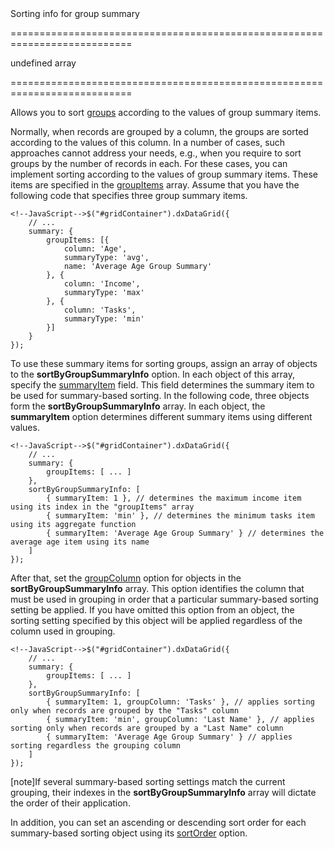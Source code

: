 <!--**
/*-------------------------------------------
    Auto-generated file. Do not modify.
-------------------------------------------

**-->
<!--d-->Sorting info for group summary<!--/d-->
===========================================================================
<!--default-->undefined<!--/default-->
<!--type-->array<!--/type-->
===========================================================================

<!--shortDescription-->
Allows you to sort [groups](/Documentation/Guide/UI_Widgets/Data_Grid/Grouping/) according to the values of group summary items.
<!--/shortDescription-->

<!--fullDescription-->
Normally, when records are grouped by a column, the groups are sorted according to the values of this column. In a number of cases, such approaches cannot address your needs, e.g., when you require to sort groups by the number of records in each. For these cases, you can implement sorting according to the values of group summary items. These items are specified in the [groupItems](/Documentation/ApiReference/UI_Widgets/dxDataGrid/Configuration/summary/groupItems/) array. Assume that you have the following code that specifies three group summary items.

	<!--JavaScript-->$("#gridContainer").dxDataGrid({
		// ...
		summary: {
			groupItems: [{
				column: 'Age',
				summaryType: 'avg',
				name: 'Average Age Group Summary'
			}, {
				column: 'Income',
				summaryType: 'max'
			}, {
				column: 'Tasks',
				summaryType: 'min'
			}]
		}
	});

To use these summary items for sorting groups, assign an array of objects to the **sortByGroupSummaryInfo** option. In each object of this array, specify the [summaryItem](/Documentation/ApiReference/UI_Widgets/dxDataGrid/Configuration/sortByGroupSummaryInfo/#summaryItem) field. This field determines the summary item to be used for summary-based sorting. In the following code, three objects form the **sortByGroupSummaryInfo** array. In each object, the **summaryItem** option determines different summary items using different values.

	<!--JavaScript-->$("#gridContainer").dxDataGrid({
		// ...
		summary: {
			groupItems: [ ... ]
		},
		sortByGroupSummaryInfo: [
			{ summaryItem: 1 }, // determines the maximum income item using its index in the "groupItems" array
			{ summaryItem: 'min' }, // determines the minimum tasks item using its aggregate function
			{ summaryItem: 'Average Age Group Summary' } // determines the average age item using its name
		]
	});

After that, set the [groupColumn](/Documentation/ApiReference/UI_Widgets/dxDataGrid/Configuration/sortByGroupSummaryInfo/#groupColumn) option for objects in the **sortByGroupSummaryInfo** array. This option identifies the column that must be used in grouping in order that a particular summary-based sorting setting be applied. If you have omitted this option from an object, the sorting setting specified by this object will be applied regardless of the column used in grouping.

	<!--JavaScript-->$("#gridContainer").dxDataGrid({
		// ...
		summary: {
			groupItems: [ ... ]
		},
		sortByGroupSummaryInfo: [
			{ summaryItem: 1, groupColumn: 'Tasks' }, // applies sorting only when records are grouped by the "Tasks" column
			{ summaryItem: 'min', groupColumn: 'Last Name' }, // applies sorting only when records are grouped by a "Last Name" column
			{ summaryItem: 'Average Age Group Summary' } // applies sorting regardless the grouping column
		]
	});

[note]If several summary-based sorting settings match the current grouping, their indexes in the **sortByGroupSummaryInfo** array will dictate the order of their application.

In addition, you can set an ascending or descending sort order for each summary-based sorting object using its [sortOrder](/Documentation/ApiReference/UI_Widgets/dxDataGrid/Configuration/sortByGroupSummaryInfo/#sortOrder) option.
<!--/fullDescription-->